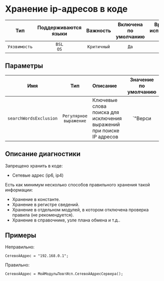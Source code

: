 # Хранение ip-адресов в коде

| Тип | Поддерживаются<br/>языки | Важность | Включена<br/>по умолчанию | Время на<br/>исправление (мин) | Тэги |
| :-: | :-: | :-: | :-: | :-: | :-: |
| `Уязвимость` | `BSL`<br/>`OS` | `Критичный` | `Да` | `15` | `standard` |

## Параметры 

| Имя | Тип | Описание | Значение по умолчанию |
| :-: | :-: | :-- | :-: |
| `searchWordsExclusion` | `Регулярное выражение` | Ключевые слова поиска для исключения выражений при поиске IP адресов | `"Верси|Version|ЗапуститьПриложение|RunApp|Пространств|Namespace|Драйвер|Driver"` |

<!-- Блоки выше заполняются автоматически, не трогать -->
## Описание диагностики
<!-- Описание диагностики заполняется вручную. Необходимо понятным языком описать смысл и схему работу -->

Запрещено хранить в коде:
* Сетевые адрес (ip6, ip4)

Есть как минимум несколько способов правильного хранения такой информации:

* Хранение в константе.
* Хранение в регистре сведений.
* Хранение в отдельном модулей, в котором отключена проверка правила (не рекомендуется).
* Хранение в справочнике, узле плана обмена и т.д..

## Примеры
<!-- В данном разделе приводятся примеры, на которые диагностика срабатывает, а также можно привести пример, как можно исправить ситуацию -->

Неправильно:
```bsl
СетевойАдрес = "192.168.0.1";
```

Правильно:
```bsl
СетевойАдрес = МойМодульПовтИсп.СетевойАдресСервера();
```

